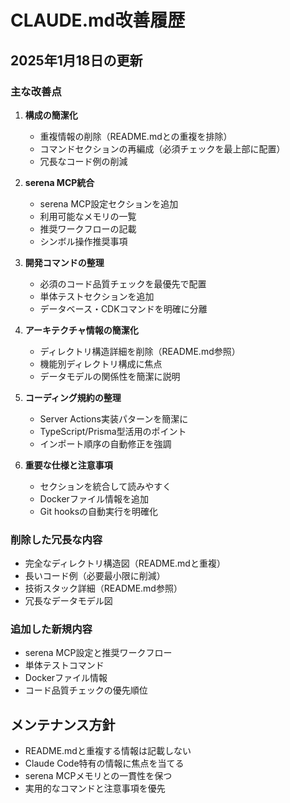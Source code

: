 # CLAUDE.md改善履歴

## 2025年1月18日の更新

### 主な改善点

1. **構成の簡潔化**
   - 重複情報の削除（README.mdとの重複を排除）
   - コマンドセクションの再編成（必須チェックを最上部に配置）
   - 冗長なコード例の削減

2. **serena MCP統合**
   - serena MCP設定セクションを追加
   - 利用可能なメモリの一覧
   - 推奨ワークフローの記載
   - シンボル操作推奨事項

3. **開発コマンドの整理**
   - 必須のコード品質チェックを最優先で配置
   - 単体テストセクションを追加
   - データベース・CDKコマンドを明確に分離

4. **アーキテクチャ情報の簡潔化**
   - ディレクトリ構造詳細を削除（README.md参照）
   - 機能別ディレクトリ構成に焦点
   - データモデルの関係性を簡潔に説明

5. **コーディング規約の整理**
   - Server Actions実装パターンを簡潔に
   - TypeScript/Prisma型活用のポイント
   - インポート順序の自動修正を強調

6. **重要な仕様と注意事項**
   - セクションを統合して読みやすく
   - Dockerファイル情報を追加
   - Git hooksの自動実行を明確化

### 削除した冗長な内容

- 完全なディレクトリ構造図（README.mdと重複）
- 長いコード例（必要最小限に削減）
- 技術スタック詳細（README.md参照）
- 冗長なデータモデル図

### 追加した新規内容

- serena MCP設定と推奨ワークフロー
- 単体テストコマンド
- Dockerファイル情報
- コード品質チェックの優先順位

## メンテナンス方針

- README.mdと重複する情報は記載しない
- Claude Code特有の情報に焦点を当てる
- serena MCPメモリとの一貫性を保つ
- 実用的なコマンドと注意事項を優先

